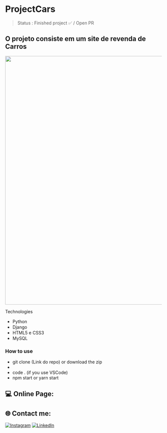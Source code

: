 # ProjectCars

> Status : Finished project ✅ / Open PR

## O projeto consiste em um site de revenda de Carros

<img width ='800px' src ="https://drive.google.com/file/d/17WQs8dLep3pige4V0UHtlDeKRGbWOQOR/view?usp=drive_link" />

Technologies

- Python <img width='15px' src="https://banner2.cleanpng.com/20180506/ile/kisspng-python-programming-language-computer-programming-5aefaba25ef4a4.302516281525656482389.jpg" />
- Django <img width='15px' src="https://w7.pngwing.com/pngs/10/113/png-transparent-django-web-development-web-framework-python-software-framework-django-text-trademark-logo-thumbnail.png" />
- HTML5 e CSS3 <img width='15px' src="https://logowik.com/content/uploads/images/css3-html51661.jpg" />
- MySQL <img width='15px' src="https://toppng.com/uploads/preview/mysql-logo-png-mysql-ico-11563428229tybqp9uskw.png" />


### How to use

- git clone (Link do repo) or download the zip
- 
- code . (if you use VSCode)
- npm start or yarn start

## 💻 Online Page: 

## 🌐 Contact me:

[![Instagram](https://img.shields.io/badge/Instagram-%23E4405F.svg?logo=Instagram&logoColor=white)](https://www.instagram.com/jvalmeida.10/) [![LinkedIn](https://img.shields.io/badge/LinkedIn-%230077B5.svg?logo=linkedin&logoColor=white)](https://www.linkedin.com/in/jvalmeida1810/)
